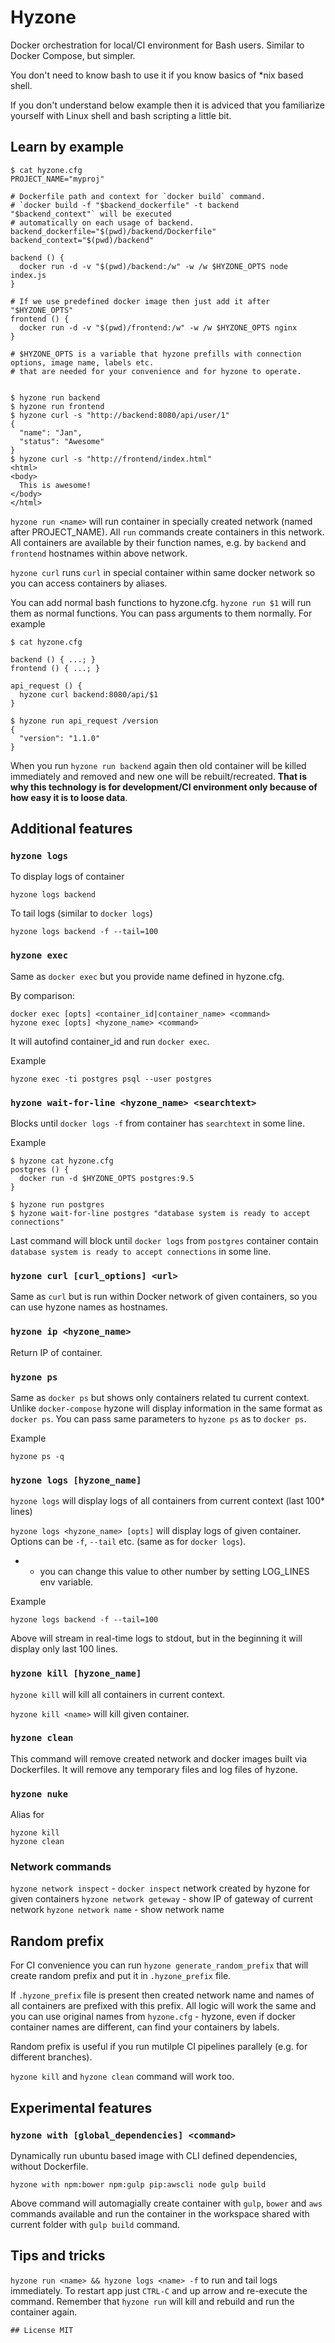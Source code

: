 # Hyzone

Docker orchestration for local/CI environment for Bash users. Similar to Docker Compose, but simpler.

You don't need to know bash to use it if you know basics of *nix based shell.

If you don't understand below example then it is adviced that you familiarize yourself with Linux shell and bash scripting a little bit.

## Learn by example

    $ cat hyzone.cfg
    PROJECT_NAME="myproj"

    # Dockerfile path and context for `docker build` command.
    # `docker build -f "$backend_dockerfile" -t backend "$backend_context"` will be executed
    # automatically on each usage of backend.
    backend_dockerfile="$(pwd)/backend/Dockerfile"
    backend_context="$(pwd)/backend"

    backend () {
      docker run -d -v "$(pwd)/backend:/w" -w /w $HYZONE_OPTS node index.js
    }

    # If we use predefined docker image then just add it after "$HYZONE_OPTS"
    frontend () {
      docker run -d -v "$(pwd)/frontend:/w" -w /w $HYZONE_OPTS nginx
    }

    # $HYZONE_OPTS is a variable that hyzone prefills with connection options, image name, labels etc.
    # that are needed for your convenience and for hyzone to operate.


    $ hyzone run backend
    $ hyzone run frontend
    $ hyzone curl -s "http://backend:8080/api/user/1"
    {
      "name": "Jan",
      "status": "Awesome"
    }
    $ hyzone curl -s "http://frontend/index.html"
    <html>
    <body>
      This is awesome!
    </body>
    </html>

`hyzone run <name>` will run container in specially created network (named after PROJECT_NAME). All `run` commands create containers in this network. All containers are available by their function names, e.g. by `backend` and `frontend` hostnames within above network.

`hyzone curl` runs `curl` in special container within same docker network so you can access containers by aliases.

You can add normal bash functions to hyzone.cfg. `hyzone run $1` will run them as normal functions. You can pass arguments to them normally. For example

    $ cat hyzone.cfg
    
    backend () { ...; }
    frontend () { ...; }

    api_request () {
      hyzone curl backend:8080/api/$1
    }

    $ hyzone run api_request /version
    {
      "version": "1.1.0"
    }

When you run `hyzone run backend` again then old container will be killed immediately and removed and new one will be rebuilt/recreated. **That is why this technology is for development/CI environment only because of how easy it is to loose data**.

## Additional features

### `hyzone logs`

To display logs of container

    hyzone logs backend

To tail logs (similar to `docker logs`)

    hyzone logs backend -f --tail=100

### `hyzone exec`

Same as `docker exec` but you provide name defined in hyzone.cfg.

By comparison:

    docker exec [opts] <container_id|container_name> <command>
    hyzone exec [opts] <hyzone_name> <command>

It will autofind container_id and run `docker exec`.

Example

    hyzone exec -ti postgres psql --user postgres

### `hyzone wait-for-line <hyzone_name> <searchtext>`

Blocks until `docker logs -f` from container has `searchtext` in some line.

Example

    $ hyzone cat hyzone.cfg
    postgres () {
      docker run -d $HYZONE_OPTS postgres:9.5
    }

    $ hyzone run postgres
    $ hyzone wait-for-line postgres "database system is ready to accept connections"
    
Last command will block until `docker logs` from `postgres` container contain `database system is ready to accept connections` in some line.

### `hyzone curl [curl_options] <url>`

Same as `curl` but is run within Docker network of given containers, so you can use hyzone names as hostnames.

### `hyzone ip <hyzone_name>`

Return IP of container.

### `hyzone ps`

Same as `docker ps` but shows only containers related tu current context. Unlike `docker-compose` hyzone will display information in the same format as `docker ps`. You can pass same parameters to `hyzone ps` as to `docker ps`.

Example

    hyzone ps -q

### `hyzone logs [hyzone_name]`

`hyzone logs` will display logs of all containers from current context (last 100* lines)

`hyzone logs <hyzone_name> [opts]` will display logs of given container. Options can be `-f`, `--tail` etc. (same as for `docker logs`). 

* - you can change this value to other number by setting LOG_LINES env variable.

Example

    hyzone logs backend -f --tail=100

Above will stream in real-time logs to stdout, but in the beginning it will display only last 100 lines.

### `hyzone kill [hyzone_name]`

`hyzone kill` will kill all containers in current context.

`hyzone kill <name>` will kill given container.

### `hyzone clean`

This command will remove created network and docker images built via Dockerfiles. It will remove any temporary files and log files of hyzone.

### `hyzone nuke`

Alias for

    hyzone kill
    hyzone clean

### Network commands

`hyzone network inspect` - `docker inspect` network created by hyzone for given containers
`hyzone network geteway` - show IP of gateway of current network
`hyzone network name` - show network name

## Random prefix

For CI convenience you can run `hyzone generate_random_prefix` that will create random prefix and put it in `.hyzone_prefix` file.

If `.hyzone_prefix` file is present then created network name and names of all containers are prefixed with this prefix. All logic will work the same and you can use original names from `hyzone.cfg` - hyzone, even if docker container names are different, can find your containers by labels.

Random prefix is useful if you run mutilple CI pipelines parallely (e.g. for different branches).

`hyzone kill` and `hyzone clean` command will work too.

## Experimental features

### `hyzone with [global_dependencies] <command>`

Dynamically run ubuntu based image with CLI defined dependencies, without Dockerfile.

    hyzone with npm:bower npm:gulp pip:awscli node gulp build

Above command will automagially create container with `gulp`, `bower` and `aws` commands available and run the container in the workspace shared with current folder with `gulp build` command.

## Tips and tricks

`hyzone run <name> && hyzone logs <name> -f` to run and tail logs immediately. To restart app just `CTRL-C` and up arrow and re-execute the command. Remember that `hyzone run` will kill and rebuild and run the container again.

    ## License MIT